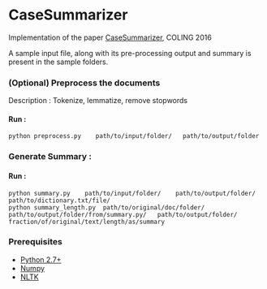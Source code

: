 # CaseSummarizer

Implementation of the paper [CaseSummarizer](http://www.aclweb.org/anthology/C16-2054), COLING 2016

A sample input file, along with its pre-processing output and summary is present in the sample folders.

### (Optional) Preprocess the documents 
Description : Tokenize, lemmatize, remove stopwords

#### Run : 
```
python preprocess.py    path/to/input/folder/   path/to/output/folder
```

### Generate Summary :

#### Run : 
```
python summary.py    path/to/input/folder/    path/to/output/folder/   path/to/dictionary.txt/file/
python summary_length.py  path/to/original/doc/folder/    path/to/output/folder/from/summary.py/   path/to/output/folder/    fraction/of/original/text/length/as/summary
```

### Prerequisites
 * [Python 2.7+](https://www.python.org/download/releases/2.7/)
 * [Numpy](http://www.numpy.org/)
 * [NLTK](http://www.nltk.org/)
